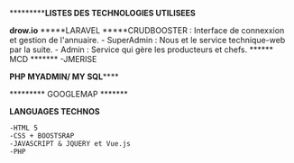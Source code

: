 *****************LISTES DES TECHNOLOGIES UTILISEES********


****drow.io****
*****LARAVEL
*****CRUDBOOSTER : Interface de connexxion et gestion de l'annuaire.
			- SuperAdmin : Nous et le service technique-web par la suite.
			- Admin : Service qui gère les producteurs et chefs.
****** MCD *******
			-JMERISE

******PHP MYADMIN/ MY SQL**********

********* GOOGLEMAP ******* 


******LANGUAGES TECHNOS******

	-HTML 5
	-CSS + BOOSTSRAP
	-JAVASCRIPT & JQUERY et Vue.js	
	-PHP






